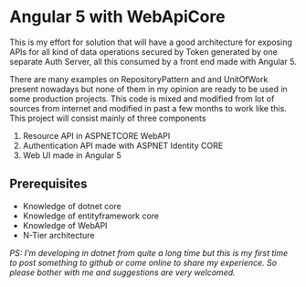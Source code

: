 # Angular 5 with WebApiCore
This is my effort for solution that will have a good architecture for exposing APIs for all kind of data operations secured by Token generated by one separate Auth Server, all this consumed by a front end made with Angular 5.

There are many examples on RepositoryPattern and and UnitOfWork present nowadays but none of them in my opinion are ready to be used in some production projects. This code is mixed and modified from lot of sources from internet and modified in past a few months to work like this.
This project will consist mainly of three components
1. Resource API in ASPNETCORE WebAPI
2. Authentication API made with ASPNET Identity CORE
3. Web UI made in Angular 5
## Prerequisites
- Knowledge of dotnet core
- Knowledge of entityframework core
- Knowledge of WebAPI
- N-Tier architecture

_PS: I'm developing in dotnet from quite a long time but this is my first time to post something to github or come online to share my experience. So please bother with me and suggestions are very welcomed._
